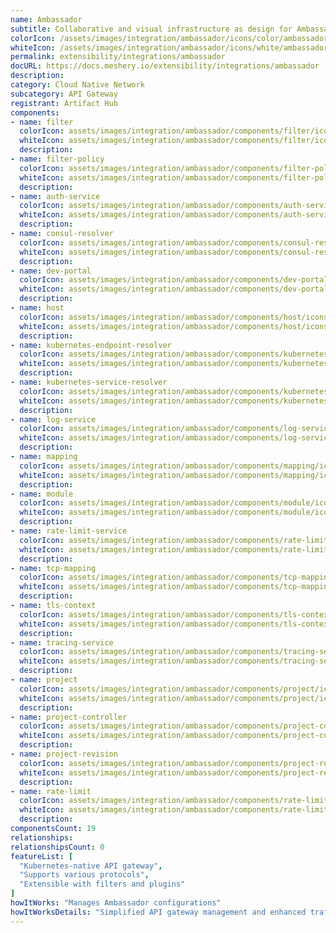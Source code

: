 ```yaml
---
name: Ambassador
subtitle: Collaborative and visual infrastructure as design for Ambassador
colorIcon: /assets/images/integration/ambassador/icons/color/ambassador-color.svg
whiteIcon: /assets/images/integration/ambassador/icons/white/ambassador-white.svg
permalink: extensibility/integrations/ambassador
docURL: https://docs.meshery.io/extensibility/integrations/ambassador
description: 
category: Cloud Native Network
subcategory: API Gateway
registrant: Artifact Hub
components: 
- name: filter
  colorIcon: assets/images/integration/ambassador/components/filter/icons/color/filter-color.svg
  whiteIcon: assets/images/integration/ambassador/components/filter/icons/white/filter-white.svg
  description: 
- name: filter-policy
  colorIcon: assets/images/integration/ambassador/components/filter-policy/icons/color/filter-policy-color.svg
  whiteIcon: assets/images/integration/ambassador/components/filter-policy/icons/white/filter-policy-white.svg
  description: 
- name: auth-service
  colorIcon: assets/images/integration/ambassador/components/auth-service/icons/color/auth-service-color.svg
  whiteIcon: assets/images/integration/ambassador/components/auth-service/icons/white/auth-service-white.svg
  description: 
- name: consul-resolver
  colorIcon: assets/images/integration/ambassador/components/consul-resolver/icons/color/consul-resolver-color.svg
  whiteIcon: assets/images/integration/ambassador/components/consul-resolver/icons/white/consul-resolver-white.svg
  description: 
- name: dev-portal
  colorIcon: assets/images/integration/ambassador/components/dev-portal/icons/color/dev-portal-color.svg
  whiteIcon: assets/images/integration/ambassador/components/dev-portal/icons/white/dev-portal-white.svg
  description: 
- name: host
  colorIcon: assets/images/integration/ambassador/components/host/icons/color/host-color.svg
  whiteIcon: assets/images/integration/ambassador/components/host/icons/white/host-white.svg
  description: 
- name: kubernetes-endpoint-resolver
  colorIcon: assets/images/integration/ambassador/components/kubernetes-endpoint-resolver/icons/color/kubernetes-endpoint-resolver-color.svg
  whiteIcon: assets/images/integration/ambassador/components/kubernetes-endpoint-resolver/icons/white/kubernetes-endpoint-resolver-white.svg
  description: 
- name: kubernetes-service-resolver
  colorIcon: assets/images/integration/ambassador/components/kubernetes-service-resolver/icons/color/kubernetes-service-resolver-color.svg
  whiteIcon: assets/images/integration/ambassador/components/kubernetes-service-resolver/icons/white/kubernetes-service-resolver-white.svg
  description: 
- name: log-service
  colorIcon: assets/images/integration/ambassador/components/log-service/icons/color/log-service-color.svg
  whiteIcon: assets/images/integration/ambassador/components/log-service/icons/white/log-service-white.svg
  description: 
- name: mapping
  colorIcon: assets/images/integration/ambassador/components/mapping/icons/color/mapping-color.svg
  whiteIcon: assets/images/integration/ambassador/components/mapping/icons/white/mapping-white.svg
  description: 
- name: module
  colorIcon: assets/images/integration/ambassador/components/module/icons/color/module-color.svg
  whiteIcon: assets/images/integration/ambassador/components/module/icons/white/module-white.svg
  description: 
- name: rate-limit-service
  colorIcon: assets/images/integration/ambassador/components/rate-limit-service/icons/color/rate-limit-service-color.svg
  whiteIcon: assets/images/integration/ambassador/components/rate-limit-service/icons/white/rate-limit-service-white.svg
  description: 
- name: tcp-mapping
  colorIcon: assets/images/integration/ambassador/components/tcp-mapping/icons/color/tcp-mapping-color.svg
  whiteIcon: assets/images/integration/ambassador/components/tcp-mapping/icons/white/tcp-mapping-white.svg
  description: 
- name: tls-context
  colorIcon: assets/images/integration/ambassador/components/tls-context/icons/color/tls-context-color.svg
  whiteIcon: assets/images/integration/ambassador/components/tls-context/icons/white/tls-context-white.svg
  description: 
- name: tracing-service
  colorIcon: assets/images/integration/ambassador/components/tracing-service/icons/color/tracing-service-color.svg
  whiteIcon: assets/images/integration/ambassador/components/tracing-service/icons/white/tracing-service-white.svg
  description: 
- name: project
  colorIcon: assets/images/integration/ambassador/components/project/icons/color/project-color.svg
  whiteIcon: assets/images/integration/ambassador/components/project/icons/white/project-white.svg
  description: 
- name: project-controller
  colorIcon: assets/images/integration/ambassador/components/project-controller/icons/color/project-controller-color.svg
  whiteIcon: assets/images/integration/ambassador/components/project-controller/icons/white/project-controller-white.svg
  description: 
- name: project-revision
  colorIcon: assets/images/integration/ambassador/components/project-revision/icons/color/project-revision-color.svg
  whiteIcon: assets/images/integration/ambassador/components/project-revision/icons/white/project-revision-white.svg
  description: 
- name: rate-limit
  colorIcon: assets/images/integration/ambassador/components/rate-limit/icons/color/rate-limit-color.svg
  whiteIcon: assets/images/integration/ambassador/components/rate-limit/icons/white/rate-limit-white.svg
  description: 
componentsCount: 19
relationships: 
relationshipsCount: 0
featureList: [
  "Kubernetes-native API gateway",
  "Supports various protocols",
  "Extensible with filters and plugins"
]
howItWorks: "Manages Ambassador configurations"
howItWorksDetails: "Simplified API gateway management and enhanced traffic routing in Kubernetes"
---
```

